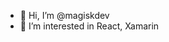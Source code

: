 - 👋 Hi, I’m @magiskdev
- 👀 I’m interested in React, Xamarin

<!---
magiskdev/magiskdev is a ✨ special ✨ repository because its `README.md` (this file) appears on your GitHub profile.
You can click the Preview link to take a look at your changes.
--->
